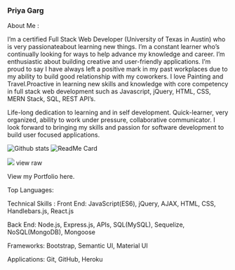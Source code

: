 ### Priya Garg

About Me :
<p>I’m a certified Full Stack Web Developer (University of Texas in Austin) who is very passionateabout learning new things. I’m a
constant learner who’s continually
looking for ways to help advance my
knowledge and career. I’m
enthusiastic about building creative
and user-friendly applications. I’m
proud to say I have always left a
positive mark in my past workplaces
due to my ability to build good
relationship with my coworkers. I love
Painting and Travel.Proactive in learning new skills and knowledge with core competency in full stack web development such as Javascript, jQuery, HTML, CSS, MERN Stack, SQL, REST API’s.</p>

Life-long dedication to learning and in self development. Quick-learner, very organized, ability to work under pressure, collaborative communicator. I look forward to bringing my skills and passion for software development to build user focused applications.

![Github stats](https://github-readme-stats.vercel.app/api?username=guptaria)
![ReadMe Card](https://github-readme-stats.vercel.app/api/pin/?username=YourUsername&repo=guptaria)

![](https://img.shields.io/badge/<WORD_ON_LEFT>-<WORD_ON_RIGHT>-informational?style=flat&logo=<LOGO_NAME>&logoColor=white&color=2bbc8a)
view raw



View my Portfolio here.

Top Languages:

Technical Skills :
Front End: JavaScript(ES6), jQuery, AJAX, HTML, CSS, Handlebars.js, React.js

Back End: Node.js, Express.js, APIs, SQL(MySQL), Sequelize, NoSQL(MongoDB), Mongoose

Frameworks: Bootstrap, Semantic UI, Material UI

Applications: Git, GitHub, Heroku
